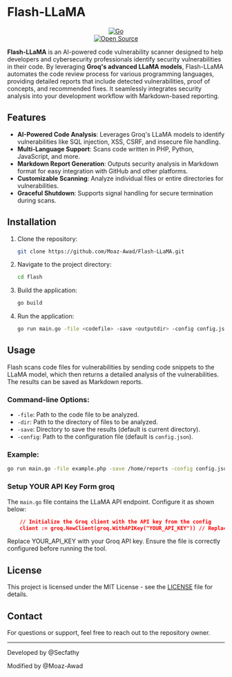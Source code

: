 # Flash-LLaMA

<div align="center">

[![Go](https://img.shields.io/badge/Go-1.19-blue.svg?style=flat&logo=go)](https://golang.org)  
[![Open Source](https://img.shields.io/badge/Open%20Source-%F0%9F%92%9A-brightgreen?style=flat)](https://opensource.org)

</div>

**Flash-LLaMA** is an AI-powered code vulnerability scanner designed to help developers and cybersecurity professionals identify security vulnerabilities in their code. By leveraging **Groq's advanced LLaMA models**, Flash-LLaMA automates the code review process for various programming languages, providing detailed reports that include detected vulnerabilities, proof of concepts, and recommended fixes. It seamlessly integrates security analysis into your development workflow with Markdown-based reporting.

## Features

- **AI-Powered Code Analysis**: Leverages Groq's LLaMA models to identify vulnerabilities like SQL injection, XSS, CSRF, and insecure file handling.
- **Multi-Language Support**: Scans code written in PHP, Python, JavaScript, and more.
- **Markdown Report Generation**: Outputs security analysis in Markdown format for easy integration with GitHub and other platforms.
- **Customizable Scanning**: Analyze individual files or entire directories for vulnerabilities.
- **Graceful Shutdown**: Supports signal handling for secure termination during scans.

## Installation

1. Clone the repository:
    ```bash
    git clone https://github.com/Moaz-Awad/Flash-LLaMA.git
    ```

2. Navigate to the project directory:
    ```bash
    cd flash
    ```

3. Build the application:
    ```bash
    go build
    ```

4. Run the application:
    ```bash
    go run main.go -file <codefile> -save <outputdir> -config config.json
    ```

## Usage

Flash scans code files for vulnerabilities by sending code snippets to the LLaMA model, which then returns a detailed analysis of the vulnerabilities. The results can be saved as Markdown reports.

### Command-line Options:

- `-file`: Path to the code file to be analyzed.
- `-dir`: Path to the directory of files to be analyzed.
- `-save`: Directory to save the results (default is current directory).
- `-config`: Path to the configuration file (default is `config.json`).

### Example:

```bash
go run main.go -file example.php -save /home/reports -config config.json
```

### Setup YOUR API Key Form groq

The `main.go` file contains the LLaMA API endpoint. Configure it as shown below:

```json
	// Initialize the Groq client with the API key from the config
	client := groq.NewClient(groq.WithAPIKey("YOUR_API_KEY")) // Replace YOUR_API_KEY with your Groq API key
```

Replace YOUR_API_KEY with your Groq API key. Ensure the file is correctly configured before running the tool.

## License

This project is licensed under the MIT License - see the [LICENSE](LICENSE) file for details.

## Contact

For questions or support, feel free to reach out to the repository owner.

---
Developed by @Secfathy

Modified by @Moaz-Awad
